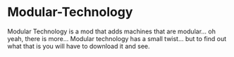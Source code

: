 # Modular-Technology

Modular Technology is a mod that adds machines that are modular... oh yeah, there is more... Modular technology has a small twist... but to find out what that is you will have to download it and see.
